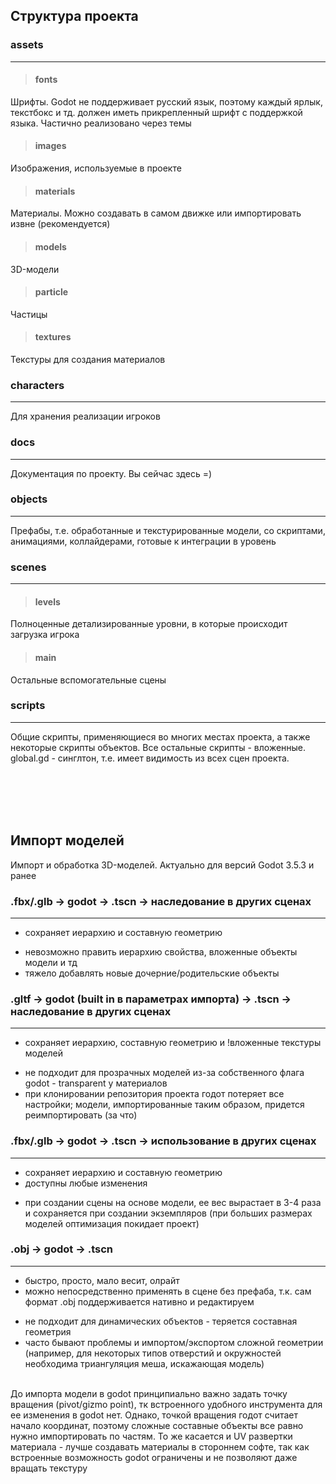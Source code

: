 ## Структура проекта ##

### assets 
-----
> #### fonts
Шрифты. Godot не поддерживает русский язык, поэтому каждый ярлык, текстбокс и тд. должен иметь прикрепленный шрифт с поддержкой языка. Частично реализовано через темы
> #### images
Изображения, используемые в проекте
> #### materials
Материалы. Можно создавать в самом движке или импортировать извне (рекомендуется)
> #### models
3D-модели 
> #### particle
Частицы
> #### textures 
Текстуры для создания материалов

### characters
-----
Для хранения реализации игроков

### docs
-----
Документация по проекту. Вы сейчас здесь =)

### objects
-----
Префабы, т.е. обработанные и текстурированные модели, со скриптами, анимациями, коллайдерами, готовые к интеграции в уровень

### scenes 
-----
> #### levels #### 
Полноценные детализированные уровни, в которые происходит загрузка игрока
> #### main #### 
Остальные вспомогательные сцены

### scripts
-----
Общие скрипты, применяющиеся во многих местах проекта, а также некоторые скрипты объектов. Все остальные скрипты - вложенные. global.gd - синглтон, т.е. имеет видимость из всех сцен проекта.

<br><br><br><br>

## Импорт моделей ##

Импорт и обработка 3D-моделей. Актуально для версий Godot 3.5.3 и ранее

### .fbx/.glb -> godot -> .tscn -> наследование в других сценах
-----
+ сохраняет иерархию и составную геометрию
- невозможно править иерархию свойства, вложенные объекты модели и тд
- тяжело добавлять новые дочерние/родительские объекты

### .gltf -> godot (built in в параметрах импорта) -> .tscn -> наследование в других сценах
-----
+ сохраняет иерархию, составную геометрию и !вложенные текстуры моделей
- не подходит для прозрачных моделей из-за собственного флага godot - transparent у материалов
- при клонировании репозитория проекта годот потеряет все настройки; модели, импортированные таким образом, придется реимпортировать (за что)

### .fbx/.glb -> godot -> .tscn -> использование в других сценах
-----
+ сохраняет иерархию и составную геометрию
+ доступны любые изменения
- при создании сцены на основе модели, ее вес вырастает в 3-4 раза и сохраняется при создании экземпляров (при больших размерах моделей оптимизация покидает проект) 

### .obj -> godot -> .tscn 
-----
+ быстро, просто, мало весит, олрайт
+ можно непосредственно применять в сцене без префаба, т.к. сам формат .obj поддерживается нативно и редактируем
- не подходит для динамических объектов - теряется составная геометрия
- часто бывают проблемы и импортом/экспортом сложной геометрии (например, для некоторых типов отверстий и окружностей необходима триангуляция меша, искажающая модель)
<br>
До импорта модели в godot принципиально важно задать точку вращения (pivot/gizmo point), тк встроенного удобного инструмента для ее изменения в godot нет. Однако, точкой вращения годот считает начало координат, поэтому сложные составные объекты все равно нужно импортировать по частям. То же касается и UV развертки материала - лучше создавать материалы в стороннем софте, так как встроенные возможность godot ограничены и не позволяют даже вращать текстуру